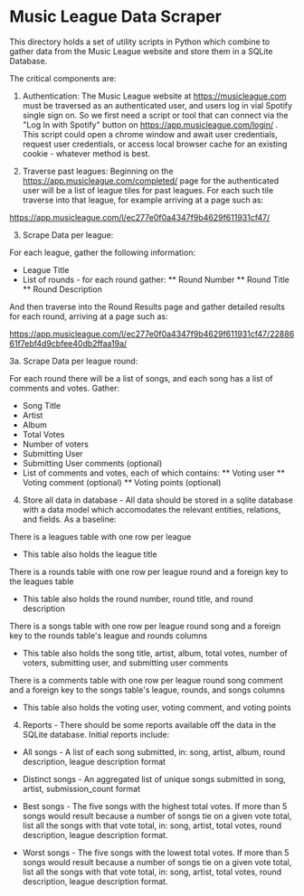 # Music League Data Scraper

This directory holds a set of utility scripts in Python which combine
to gather data from the Music League website and store them in a
SQLite Database.

The critical components are:

1. Authentication: The Music League website at https://musicleague.com must be traversed as an authenticated user, and users log in vial Spotify single sign on. So we first need a script or tool that can connect via the "Log In with Spotify" button on https://app.musicleague.com/login/ . This script could open a chrome window and await user credentials, request user credentials, or access local browser cache for an existing cookie - whatever method is best.

2. Traverse past leagues: Beginning on the
https://app.musicleague.com/completed/ page for the authenticated user
will be a list of league tiles for past leagues. For each such tile
traverse into that league, for example arriving at a page such as:

https://app.musicleague.com/l/ec277e0f0a4347f9b4629f611931cf47/

3. Scrape Data per league:

For each league, gather the following information:

* League Title
* List of rounds - for each round gather:
** Round Number
** Round Title
** Round Description

And then traverse into the Round Results page and gather detailed results for each round, arriving at a page such as:

https://app.musicleague.com/l/ec277e0f0a4347f9b4629f611931cf47/2288661f7ebf4d9cbfee40db2ffaa19a/

3a. Scrape Data per league round:

For each round there will be a list of songs, and each song has a list of comments and votes. Gather:

* Song Title
* Artist
* Album
* Total Votes
* Number of voters
* Submitting User
* Submitting User comments (optional)
* List of comments and votes, each of which contains:
** Voting user
** Voting comment (optional)
** Voting points (optional)

4. Store all data in database - All data should be stored in a sqlite
database with a data model which accomodates the relevant entities,
relations, and fields. As a baseline:

There is a leagues table with one row per league
  * This table also holds the league title

There is a rounds table with one row per league round and a foreign key to the leagues table
  * This table also holds the round number, round title, and round description

There is a songs table with one row per league round song and a foreign key to the rounds table's league and rounds columns
  * This table also holds the song title, artist, album, total votes, number of voters, submitting user, and submitting user comments

There is a comments table with one row per league round song comment and a foreign key to the songs table's league, rounds, and songs columns
  * This table also holds the voting user, voting comment, and voting points

4. Reports - There should be some reports available off the data in the SQLite database. Initial reports include:

* All songs - A list of each song submitted, in: song, artist, album, round description, league description format

* Distinct songs - An aggregated list of unique songs submitted in song, artist, submission_count format

* Best songs - The five songs with the highest total votes. If more than 5 songs would result because a number of songs tie on a given vote total, list all the songs with that vote total, in: song, artist, total votes, round description, league description format.

* Worst songs - The five songs with the lowest total votes. If more than 5 songs would result because a number of songs tie on a given vote total, list all the songs with that vote total, in: song, artist, total votes, round description, league description format.



